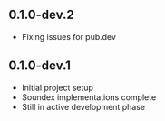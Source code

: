 ## 0.1.0-dev.2

* Fixing issues for pub.dev

## 0.1.0-dev.1

* Initial project setup
* Soundex implementations complete
* Still in active development phase

